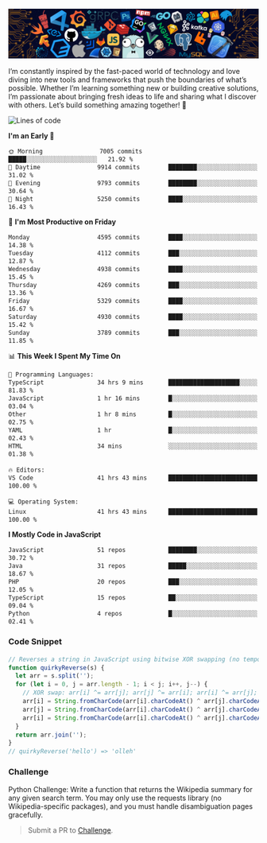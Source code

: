 ![](https://github.com/0x3EF8/0x3EF8/raw/main/images/header_.png)

I’m constantly inspired by the fast-paced world of technology and love diving into new tools and frameworks that push the boundaries of what’s possible. Whether I’m learning something new or building creative solutions, I’m passionate about bringing fresh ideas to life and sharing what I discover with others. Let’s build something amazing together! 🚀

<!--START_SECTION:header-->
![Lines of code](https://img.shields.io/badge/From%20Hello%20World%20I%27ve%20Written-23.0%20million%20lines%20of%20code-blue)

**I'm an Early 🐤** 

```text
🌞 Morning                7005 commits        █████░░░░░░░░░░░░░░░░░░░░   21.92 % 
🌆 Daytime                9914 commits        ████████░░░░░░░░░░░░░░░░░   31.02 % 
🌃 Evening                9793 commits        ████████░░░░░░░░░░░░░░░░░   30.64 % 
🌙 Night                  5250 commits        ████░░░░░░░░░░░░░░░░░░░░░   16.43 % 
```
📅 **I'm Most Productive on Friday** 

```text
Monday                   4595 commits        ████░░░░░░░░░░░░░░░░░░░░░   14.38 % 
Tuesday                  4112 commits        ███░░░░░░░░░░░░░░░░░░░░░░   12.87 % 
Wednesday                4938 commits        ████░░░░░░░░░░░░░░░░░░░░░   15.45 % 
Thursday                 4269 commits        ███░░░░░░░░░░░░░░░░░░░░░░   13.36 % 
Friday                   5329 commits        ████░░░░░░░░░░░░░░░░░░░░░   16.67 % 
Saturday                 4930 commits        ████░░░░░░░░░░░░░░░░░░░░░   15.42 % 
Sunday                   3789 commits        ███░░░░░░░░░░░░░░░░░░░░░░   11.85 % 
```


📊 **This Week I Spent My Time On** 

```text
💬 Programming Languages: 
TypeScript               34 hrs 9 mins       ████████████████████░░░░░   81.83 % 
JavaScript               1 hr 16 mins        █░░░░░░░░░░░░░░░░░░░░░░░░   03.04 % 
Other                    1 hr 8 mins         █░░░░░░░░░░░░░░░░░░░░░░░░   02.75 % 
YAML                     1 hr                █░░░░░░░░░░░░░░░░░░░░░░░░   02.43 % 
HTML                     34 mins             ░░░░░░░░░░░░░░░░░░░░░░░░░   01.38 % 

🔥 Editors: 
VS Code                  41 hrs 43 mins      █████████████████████████   100.00 % 

💻 Operating System: 
Linux                    41 hrs 43 mins      █████████████████████████   100.00 % 
```

**I Mostly Code in JavaScript** 

```text
JavaScript               51 repos            ████████░░░░░░░░░░░░░░░░░   30.72 % 
Java                     31 repos            █████░░░░░░░░░░░░░░░░░░░░   18.67 % 
PHP                      20 repos            ███░░░░░░░░░░░░░░░░░░░░░░   12.05 % 
TypeScript               15 repos            ██░░░░░░░░░░░░░░░░░░░░░░░   09.04 % 
Python                   4 repos             █░░░░░░░░░░░░░░░░░░░░░░░░   02.41 % 
```




<!--END_SECTION:header-->

<!--START_SECTION:footer-->
### Code Snippet
```js
// Reverses a string in JavaScript using bitwise XOR swapping (no temporary variables, no built-ins)
function quirkyReverse(s) {
  let arr = s.split('');
  for (let i = 0, j = arr.length - 1; i < j; i++, j--) {
    // XOR swap: arr[i] ^= arr[j]; arr[j] ^= arr[i]; arr[i] ^= arr[j]; doesn't work with strings, but you can with char codes
    arr[i] = String.fromCharCode(arr[i].charCodeAt() ^ arr[j].charCodeAt());
    arr[j] = String.fromCharCode(arr[i].charCodeAt() ^ arr[j].charCodeAt());
    arr[i] = String.fromCharCode(arr[i].charCodeAt() ^ arr[j].charCodeAt());
  }
  return arr.join('');
}
// quirkyReverse('hello') => 'olleh'
```
### Challenge
Python Challenge: Write a function that returns the Wikipedia summary for any given search term. You may only use the requests library (no Wikipedia-specific packages), and you must handle disambiguation pages gracefully.
<!--END_SECTION:footer-->
> Submit a PR to [Challenge](https://github.com/mrepol742/challenge/fork).
